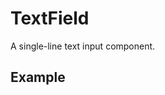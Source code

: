 <script setup>
  import Vue from './vue.md';
  import React from './react.md';
</script>

# TextField

A single-line text input component.

## Example

<theme-switcher />

<input-example />

<tabs-content> 
  <template v-slot:react>
   <react />
  </template>
  <template v-slot:vue>
    <vue />
  </template>
</tabs-content>